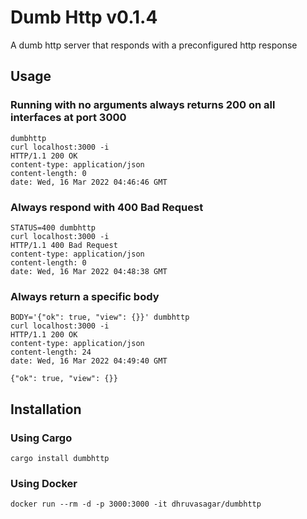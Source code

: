 # Dumb Http v0.1.4

A dumb http server that responds with a preconfigured http response

## Usage

### Running with no arguments always returns 200 on all interfaces at port 3000

```
dumbhttp
curl localhost:3000 -i
HTTP/1.1 200 OK
content-type: application/json
content-length: 0
date: Wed, 16 Mar 2022 04:46:46 GMT

```

### Always respond with 400 Bad Request

```
STATUS=400 dumbhttp
curl localhost:3000 -i
HTTP/1.1 400 Bad Request
content-type: application/json
content-length: 0
date: Wed, 16 Mar 2022 04:48:38 GMT

```

### Always return a specific body

```
BODY='{"ok": true, "view": {}}' dumbhttp
curl localhost:3000 -i
HTTP/1.1 200 OK
content-type: application/json
content-length: 24
date: Wed, 16 Mar 2022 04:49:40 GMT

{"ok": true, "view": {}}
```
## Installation

### Using Cargo

```
cargo install dumbhttp
```

### Using Docker

```
docker run --rm -d -p 3000:3000 -it dhruvasagar/dumbhttp
```
